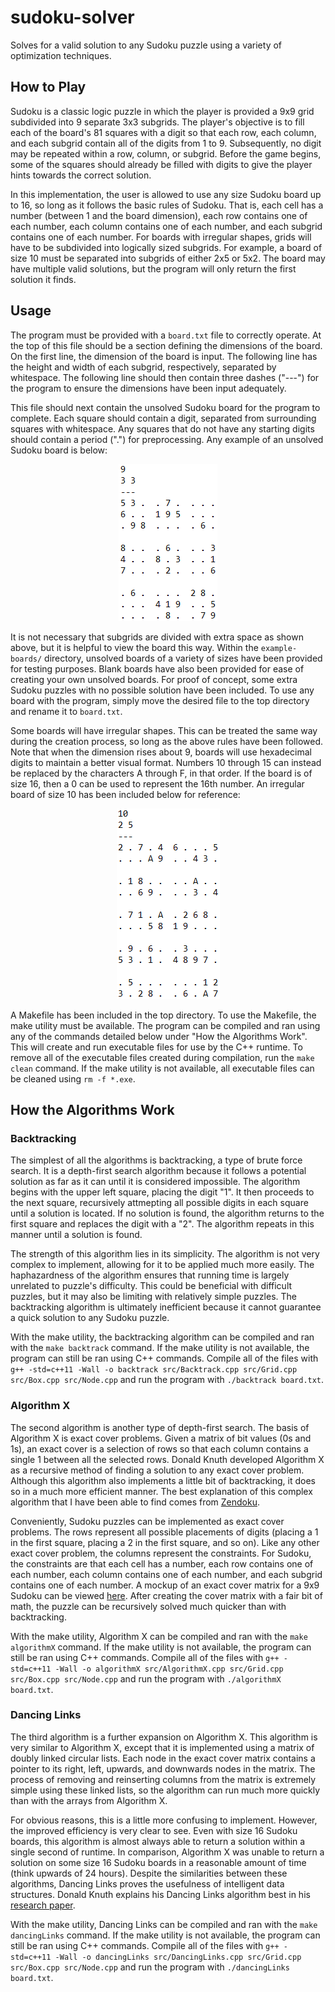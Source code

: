 # sudoku-solver
Solves for a valid solution to any Sudoku puzzle using a variety of optimization techniques.

## How to Play
Sudoku is a classic logic puzzle in which the player is provided a 9x9 grid subdivided into 9 separate 3x3 subgrids. The player's objective is to fill each of the board's 81 squares with a digit so that each row, each column, and each subgrid contain all of the digits from 1 to 9. Subsequently, no digit may be repeated within a row, column, or subgrid. Before the game begins, some of the squares should already be filled with digits to give the player hints towards the correct solution.

In this implementation, the user is allowed to use any size Sudoku board up to 16, so long as it follows the basic rules of Sudoku. That is, each cell has a number (between 1 and the board dimension), each row contains one of each number, each column contains one of each number, and each subgrid contains one of each number. For boards with irregular shapes, grids will have to be subdivided into logically sized subgrids. For example, a board of size 10 must be separated into subgrids of either 2x5 or 5x2. The board may have multiple valid solutions, but the program will only return the first solution it finds.

## Usage
The program must be provided with a `board.txt` file to correctly operate. At the top of this file should be a section defining the dimensions of the board. On the first line, the dimension of the board is input. The following line has the height and width of each subgrid, respectively, separated by whitespace. The following line should then contain three dashes ("---") for the program to ensure the dimensions have been input adequately.

This file should next contain the unsolved Sudoku board for the program to complete. Each square should contain a digit, separated from surrounding squares with whitespace. Any squares that do not have any starting digits should contain a period (".") for preprocessing. Any example of an unsolved Sudoku board is below:

<p align="center">
  <img src="https://github.com/rhelgason/sudoku-solver/blob/master/img/board-example.PNG" alt="example board"/>
<p>

It is not necessary that subgrids are divided with extra space as shown above, but it is helpful to view the board this way. Within the `example-boards/` directory, unsolved boards of a variety of sizes have been provided for testing purposes. Blank boards have also been provided for ease of creating your own unsolved boards. For proof of concept, some extra Sudoku puzzles with no possible solution have been included. To use any board with the program, simply move the desired file to the top directory and rename it to `board.txt`.

Some boards will have irregular shapes. This can be treated the same way during the creation process, so long as the above rules have been followed. Note that when the dimension rises about 9, boards will use hexadecimal digits to maintain a better visual format. Numbers 10 through 15 can instead be replaced by the characters A through F, in that order. If the board is of size 16, then a 0 can be used to represent the 16th number. An irregular board of size 10 has been included below for reference:

<p align="center">
  <img src="https://github.com/rhelgason/sudoku-solver/blob/master/img/board-example-10.PNG" alt="example board size 10"/>
<p>

A Makefile has been included in the top directory. To use the Makefile, the make utility must be available. The program can be compiled and ran using any of the commands detailed below under "How the Algorithms Work". This will create and run executable files for use by the C++ runtime. To remove all of the executable files created during compilation, run the `make clean` command. If the make utility is not available, all executable files can be cleaned using `rm -f *.exe`.

## How the Algorithms Work

### Backtracking
The simplest of all the algorithms is backtracking, a type of brute force search. It is a depth-first search algorithm because it follows a potential solution as far as it can until it is considered impossible. The algorithm begins with the upper left square, placing the digit "1". It then proceeds to the next square, recursively attmepting all possible digits in each square until a solution is located. If no solution is found, the algorithm returns to the first square and replaces the digit with a "2". The algorithm repeats in this manner until a solution is found.

The strength of this algorithm lies in its simplicity. The algorithm is not very complex to implement, allowing for it to be applied much more easily. The haphazardness of the algorithm ensures that running time is largely unrelated to puzzle's difficulty. This could be beneficial with difficult puzzles, but it may also be limiting with relatively simple puzzles. The backtracking algorithm is ultimately inefficient because it cannot guarantee a quick solution to any Sudoku puzzle.

With the make utility, the backtracking algorithm can be compiled and ran with the `make backtrack` command. If the make utility is not available, the program can still be ran using C++ commands. Compile all of the files with `g++ -std=c++11 -Wall -o backtrack src/Backtrack.cpp src/Grid.cpp src/Box.cpp src/Node.cpp` and run the program with `./backtrack board.txt`.

### Algorithm X
The second algorithm is another type of depth-first search. The basis of Algorithm X is exact cover problems. Given a matrix of bit values (0s and 1s), an exact cover is a selection of rows so that each column contains a single 1 between all the selected rows. Donald Knuth developed Algorithm X as a recursive method of finding a solution to any exact cover problem. Although this algorithm also implements a little bit of backtracking, it does so in a much more efficient manner. The best explanation of this complex algorithm that I have been able to find comes from [Zendoku](https://garethrees.org/2007/06/10/zendoku-generation/#section-4).

Conveniently, Sudoku puzzles can be implemented as exact cover problems. The rows represent all possible placements of digits (placing a 1 in the first square, placing a 2 in the first square, and so on). Like any other exact cover problem, the columns represent the constraints. For Sudoku, the constraints are that each cell has a number, each row contains one of each number, each column contains one of each number, and each subgrid contains one of each number. A mockup of an exact cover matrix for a 9x9 Sudoku can be viewed [here](https://www.stolaf.edu/people/hansonr/sudoku/exactcovermatrix.htm). After creating the cover matrix with a fair bit of math, the puzzle can be recursively solved much quicker than with backtracking.

With the make utility, Algorithm X can be compiled and ran with the `make algorithmX` command. If the make utility is not available, the program can still be ran using C++ commands. Compile all of the files with `g++ -std=c++11 -Wall -o algorithmX src/AlgorithmX.cpp src/Grid.cpp src/Box.cpp src/Node.cpp` and run the program with `./algorithmX board.txt`.

### Dancing Links
The third algorithm is a further expansion on Algorithm X. This algorithm is very similar to Algorithm X, except that it is implemented using a matrix of doubly linked circular lists. Each node in the exact cover matrix contains a pointer to its right, left, upwards, and downwards nodes in the matrix. The process of removing and reinserting columns from the matrix is extremely simple using these linked lists, so the algorithm can run much more quickly than with the arrays from Algorithm X.

For obvious reasons, this is a little more confusing to implement. However, the improved efficiency is very clear to see. Even with size 16 Sudoku boards, this algorithm is almost always able to return a solution within a single second of runtime. In comparison, Algorithm X was unable to return a solution on some size 16 Sudoku boards in a reasonable amount of time (think upwards of 24 hours). Despite the similarities between these algorithms, Dancing Links proves the usefulness of intelligent data structures. Donald Knuth explains his Dancing Links algorithm best in his [research paper](https://www.ocf.berkeley.edu/~jchu/publicportal/sudoku/0011047.pdf).

With the make utility, Dancing Links can be compiled and ran with the `make dancingLinks` command. If the make utility is not available, the program can still be ran using C++ commands. Compile all of the files with `g++ -std=c++11 -Wall -o dancingLinks src/DancingLinks.cpp src/Grid.cpp src/Box.cpp src/Node.cpp` and run the program with `./dancingLinks board.txt`.